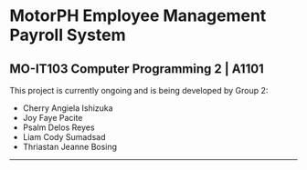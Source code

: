 # MotorPH Employee Management Payroll System
## MO-IT103 Computer Programming 2 | A1101

This project is currently ongoing and is being developed by Group 2:

- Cherry Angiela Ishizuka
- Joy Faye Pacite
- Psalm Delos Reyes
- Liam Cody Sumadsad
- Thriastan Jeanne Bosing

---
